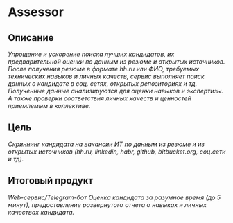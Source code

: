 # Assessor

## Описание
*Упрощение и ускорение поиска лучших кандидатов, их предварительной оценки по данным из резюме и открытых источников.
После получения резюме в формате hh.ru или ФИО, требуемых технических навыков и личных качеств, сервис выполняет поиск данных о кандидате в соц. сетях, открытых репозиториях и тд. Полученные данные анализируются для оценки навыков и экспертизы. А также проверки соответствия личных качеств и ценностей приемлемым в коллективе.*

## Цель
*Скриннинг кандидата на вакансии ИТ по данным из резюме и из открытых источников (hh.ru, linkedin, habr, github, bitbucket.org, соц.сети и тд).*

## Итоговый продукт
*Web-сервис/Telegram-бот
Оценка кандидата за разумное время (до 5 минут), предоставление развернутого отчета о навыках и личных качествах кандидата.*
